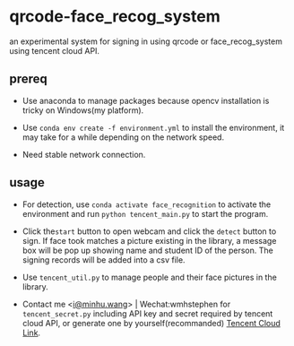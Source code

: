 # qrcode-face_recog_system
an experimental system for signing in using qrcode or face_recog_system using tencent cloud API.

## prereq

- Use anaconda to manage packages because opencv installation is tricky on Windows(my platform).

- Use `conda env create -f environment.yml` to install the environment, it may take for a while depending on the network speed.

- Need stable network connection.

## usage

- For detection, use `conda activate face_recognition` to activate the environment and run `python tencent_main.py` to start the program.

- Click  the`start` button to open webcam and click the `detect` button to sign. If face took matches a picture existing in the library, a message box
will be pop up showing name and student ID of the person. The signing records will be added into a csv file.

- Use `tencent_util.py` to manage people and their face pictures in the library.

- Contact me \<i@minhu.wang\> | Wechat:wmhstephen for `tencent_secret.py` including API key and secret required by tencent cloud API, or generate one by yourself(recommanded) [Tencent Cloud Link](https://cloud.tencent.com/product/facerecognition).


